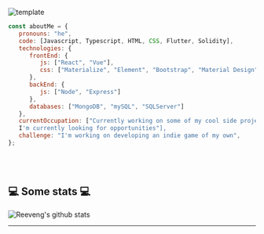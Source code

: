 
![template](https://user-images.githubusercontent.com/98303994/163760731-4ba5e9d9-7dce-4e87-a23b-5d18fe8b54d1.png)


```javascript
const aboutMe = {
   pronouns: "he",
   code: [Javascript, Typescript, HTML, CSS, Flutter, Solidity],
   technologies: {
      frontEnd: {
         js: ["React", "Vue"],
         css: ["Materialize", "Element", "Bootstrap", "Material Design", "Ant Design"]
      },
      backEnd: {
         js: ["Node", "Express"]
      },
      databases: ["MongoDB", "mySQL", "SQLServer"]
   },
   currentOccupation: ["Currently working on some of my cool side projects based on Web3 Development. 
   I'm currently looking for opportunities"],
   challenge: "I'm working on developing an indie game of my own",
};
```

</br></br>

<h2>💻 Some stats 💻</h2>

![Reeveng's github stats](https://github-readme-stats.vercel.app/api?username=Alen-404&show_icons=true&title_color=fff&icon_color=79ff97&text_color=9f9f9f&bg_color=151515)

---
